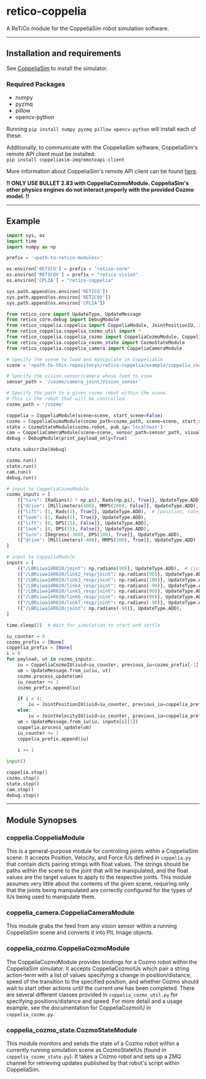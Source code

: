 # retico-coppelia
A ReTiCo module for the CoppeliaSim robot simulation software.

---

## Installation and requirements
See [CoppeliaSim](https://www.coppeliarobotics.com/) to install the simulator. 

### Required Packages
- numpy
- pyzmq
- pillow
- opencv-python

Running `pip install numpy pyzmq pillow opencv-python` will install each of these.

Additionally, to communicate with the CoppeliaSim software, CoppeliaSim's remote API client must be installed:   
`pip install coppeliasim-zmqremoteapi-client`  
  
More information about CoppeliaSim's remote API client can be found [here](https://manual.coppeliarobotics.com/en/zmqRemoteApiOverview.htm).

**!! ONLY USE BULLET 2.83 with CoppeliaCozmoModule. CoppeliaSim's other physics engines do not interact properly with the provided Cozmo model. !!**

---

## Example
```python
import sys, os
import time
import numpy as np

prefix = '<path-to-retico-modules>'

os.environ['RETICO'] = prefix + "retico-core"
os.environ['RETICOV'] = prefix + "retico-vision"
os.environ['CPLIA'] = "retico-coppelia"

sys.path.append(os.environ['RETICO'])
sys.path.append(os.environ['RETICOV'])
sys.path.append(os.environ['CPLIA'])

from retico_core import UpdateType, UpdateMessage
from retico_core.debug import DebugModule
from retico_coppelia.coppelia import CoppeliaModule, JointPositionIU, JointVelocityIU
from retico_coppelia.coppelia_cozmo_util import *
from retico_coppelia.coppelia_cozmo import CoppeliaCozmoModule, CoppeliaCozmoIU
from retico_coppelia.coppelia_cozmo_state import CozmoStateModule
from retico_coppelia.coppelia_camera import CoppeliaCameraModule

# Specify the scene to load and manipulate in CoppeliaSim
scene = '<path-to-this-repository>/retico-coppelia/example/coppelia_cozmo_example.ttt'

# Specify the vision sensor/camera whose feed to view
sensor_path = '/cozmo/camera_joint/Vision_sensor'

# Specify the path to a given cozmo robot within the scene.
# This is the robot that will be controlled.
cozmo_path = '/cozmo'

coppelia = CoppeliaModule(scene=scene, start_scene=False)
cozmo = CoppeliaCozmoModule(cozmo_path=cozmo_path, scene=scene, start_scene=True)
state = CozmoStateModule(cozmo.robot, pub_ip='localhost')
cam = CoppeliaCameraModule(scene=scene, sensor_path=sensor_path, visualizer=True)
debug = DebugModule(print_payload_only=True)

state.subscribe(debug)

cozmo.run()
state.run()
cam.run()
debug.run()

# input to CoppeliaCozmoModule
cozmo_inputs = [
    ({"turn": [Radians(2 * np.pi), Rads(np.pi), True]}, UpdateType.ADD),  # [angle, rate, wait_until_completed], update_type
    ({"drive": [Millimeters(400), MMPS(200), False]}, UpdateType.ADD),  # [distance, rate, wait_until_completed], update_type
    ({"lift": [1, Rads(1), True]}, UpdateType.ADD),  # [position, rate, wait_until_completed], update_type
    ({"look": [1, Rads(1), True]}, UpdateType.ADD),
    ({"lift": [0, DPS(15), False]}, UpdateType.ADD),
    ({"look": [0, DPS(15), False]}, UpdateType.ADD),
    ({"turn": [Degrees(-360), DPS(180), True]}, UpdateType.ADD),
    ({"drive": [Millimeters(-400), MMPS(200), True]}, UpdateType.ADD)
]

# input to CoppeliaModule
inputs = [
    ({"/LBRiiwa14R820/joint": np.radians(90)}, UpdateType.ADD),  # {joint_path: magnitude}, update_type
    ({"/LBRiiwa14R820/link2_resp/joint": np.radians(90)}, UpdateType.ADD),
    ({"/LBRiiwa14R820/link3_resp/joint": np.radians(180)}, UpdateType.ADD),
    ({"/LBRiiwa14R820/link4_resp/joint": np.radians(-90)}, UpdateType.ADD),
    ({"/LBRiiwa14R820/link5_resp/joint": np.radians(90)}, UpdateType.ADD),
    ({"/LBRiiwa14R820/link6_resp/joint": np.radians(90)}, UpdateType.ADD),
    ({"/LBRiiwa14R820/link7_resp/joint": np.radians(-90)}, UpdateType.ADD),
    ({"/LBRiiwa14R820/joint": np.radians(-90)}, UpdateType.ADD),
]

time.sleep(2)  # Wait for simulation to start and settle

iu_counter = 0
cozmo_prefix = [None]
coppelia_prefix = [None]
i = 0
for payload, ut in cozmo_inputs:
    iu = CoppeliaCozmoIU(iuid=iu_counter, previous_iu=cozmo_prefix[-1], payload=payload)
    um = UpdateMessage.from_iu(iu, ut)
    cozmo.process_update(um)
    iu_counter += 1
    cozmo_prefix.append(iu)

    if i < 4:
        iu = JointPositionIU(iuid=iu_counter, previous_iu=coppelia_prefix[-1], payload=inputs[i][0])
    else:
        iu = JointVelocityIU(iuid=iu_counter, previous_iu=coppelia_prefix[-1], payload=inputs[i][0])
    um = UpdateMessage.from_iu(iu, inputs[i][1])
    coppelia.process_update(um)
    iu_counter += 1
    coppelia_prefix.append(iu)
    
    i += 1

input()

coppelia.stop()
cozmo.stop()
state.stop()
cam.stop()
debug.stop()
```
---

## Module Synopses

### coppelia.CoppeliaModule
This is a general-purpose module for controlling joints within a CoppeliaSim scene.
It accepts Position, Velocity, and Force IUs defined in `coppelia.py` that contain
dicts pairing strings with float values. The strings should be paths within the scene
to the joint that will be manipulated, and the float values are the target values to 
apply to the respective joints. This module assumes very little about the contents of 
the given scene, requiring only that the joints being manipulated are correctly 
configured for the types of IUs being used to manipulate them.

### coppelia_camera.CoppeliaCameraModule
This module grabs the feed from any vision sensor within a running CoppeliaSim scene and 
converts it into PIL Image objects. 

### coppelia_cozmo.CoppeliaCozmoModule
The CoppeliaCozmoModule provides bindings for a Cozmo robot within the CoppeliaSim simulator.
It accepts CoppeliaCozmoIUs which pair a string action-term with a list of values specifying 
a change in position/distance, speed of the transition to the specified position, and whether 
Cozmo should wait to start other actions until the current one has been completed. There are 
several different classes provided in `coppelia_cozmo_util.py` for specifying positions/distance
and speed. For more detail and a usage example, see the documentation for CoppeliaCozmoIU in
`coppelia_cozmo.py`.

### coppelia_cozmo_state.CozmoStateModule
This module monitors and sends the state of a Cozmo robot within a currently running
simulation scene as CozmoStateIUs (found in `coppelia_cozmo_state.py`). It takes a Cozmo robot and sets up a ZMQ channel 
for retrieving updates published by that robot's script within CoppeliaSim.
